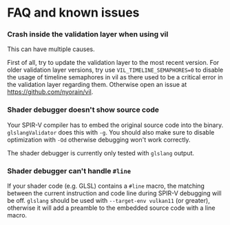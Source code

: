 # FAQ and known issues

### Crash inside the validation layer when using vil

This can have multiple causes.

First of all, try to update the validation layer to the most recent version.
For older validation layer versions, try use `VIL_TIMELINE_SEMAPHORES=0` to 
disable the usage of timeline semaphores in vil as there used to be a critical error
in the validation layer regarding them.
Otherwise open an issue at https://github.com/nyorain/vil.

### Shader debugger doesn't show source code

Your SPIR-V compiler has to embed the original source code into the
binary. `glslangValidator` does this with `-g`. You should also make
sure to disable optimization with `-Od` otherwise debugging won't work
correctly.

The shader debugger is currently only tested with `glslang` output.

### Shader debugger can't handle `#line`

If your shader code (e.g. GLSL) contains a `#line` macro, the matching
between the current instruction and code line during SPIR-V debugging
will be off.
`glslang` should be used with `--target-env vulkan11` (or greater),
otherwise it will add a preamble to the embedded source code with a
line macro.

